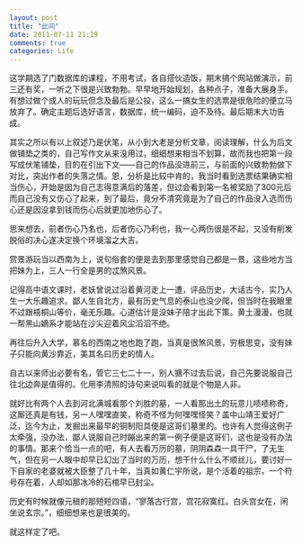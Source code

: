 ```yaml
---
layout: post
title: "此间"
date: 2011-07-11 21:19
comments: true
categories: Life
---
```

这学期选了门数据库的课程，不用考试，各自搭伙造饭，期末搞个网站做演示，前三还有奖，一听之下很是兴致勃勃。早早地开始规划，各种点子，准备大展身手。有想过做个成人的玩玩但念及最后是公投，这么一搞女生的选票是很危险的便立马放弃了。确定主题后选好语言，数据库，统一编码，迫不及待。最后期末大功告成。

<!--more-->

其实之所以有以上叙述乃是伏笔，从小到大老是分析文章，阅读理解，什么为后文做铺垫之类的，自己写作文从来没用过，细细想来相当不划算，故而我也把第一段写成伏笔铺垫，目的在引出下文——自己的作品没进前三，与前面的兴致勃勃做下对比，突出作者的失落之情。恩，分析是比较中肯的，我当时看到选票结果确实相当伤心，开始是因为自己志得意满后的落差，但过会看到第一名被奖励了300元后而自己没有又伤心了起来，到了最后，竟分不清究竟是为了自己的作品没入选而伤心还是因没拿到钱而伤心后就更加地伤心了。

思来想去，前者伤心乃名也，后者伤心乃利也，我一心两伤很是不起，又没有削发脱俗的决心遂决定换个环境溜之大吉。

赏景游玩当以西南为上，说句俗套的便是去到那里感觉自己都是一景，这些地方当把妹为上，三人一行全是男的忒煞风景。

记得高中语文课时，老妖曾说过沿着黄河走上一遭，评品历史，大话古今，实乃人生一大乐趣追求。鄙人生自北方，最有历史气息的泰山也没少爬，但当时在我眼里不过跟梧桐山等价，毫无乐趣。心道估计是没妹子陪才出此下策。黄土漫漫，也就一帮黑山嫡系才能站在沙尖迎着风尘滔滔不绝。

再往后升入大学，慕名的西南之地也跑了跑，当真是很煞风景，穷极思变，没有妹子只能向黄沙靠近，美其名曰历史的情人。

自古以来师出必要有名，管它三七二十一，别人搪不过去后说，自己先要说服自己往北边奔是值得的。化用李清照的诗句来说叫看的就是个物是人非。

就好比有两个人去到河北满城看那个刘胜的墓，一人看那出土的玩意儿啧啧称奇，这厮还真是有钱，另一人嘿嘿直笑，称奇不怪为何嘿嘿怪笑？盖中山靖王爱好广泛，迄今为止，发掘出来最早的铜制阳具便是这哥们墓里的。也许有人觉得这例子太牵强，没办法，鄙人说服自己时蹦出来的第一例子便是这哥们，这也是没有办法的事情。那来个恰当一点的吧，有人去看万历的墓，阴阴森森一具干尸，了无生气，但在另一人眼中却早已幻出了当时的万历，想干什么什么不顺丝儿，要讨好一下自家的老婆就被大臣整了几十年，当真如黄仁宇所说，是个活着的祖宗，一个符号存在着，人却如那冰冷的石棺早已封尘。

历史有时候就像元稹的那短短四语，“寥落古行宫，宫花寂寞红。白头宫女在，闲坐说玄宗。”，细细想来也是很美的。

就这样定了吧。

